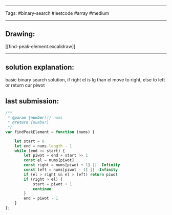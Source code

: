 

----

Tags: #binary-search #leetcode #array #medium

----

## Drawing:
[[find-peak-element.excalidraw]]

----


## solution explanation:
basic binary search solution, if right el is lg than el move to right, else to left or return cur piwot

## last submission:
```javascript
/**
 * @param {number[]} nums
 * @return {number}
 */
var findPeakElement = function (nums) {

    let start = 0
    let end = nums.length - 1
    while (end >= start) {
        let piwot = end + start >> 1
        const el = nums[piwot]
        const right = nums[piwot + 1] || -Infinity
        const left = nums[piwot - 1] || -Infinity
        if (el > right && el > left) return piwot
        if (right > el) {
            start = piwot + 1
            continue
        }
        end = piwot - 1
    }
};
```



